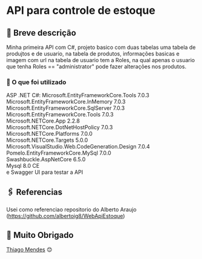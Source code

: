 # API para controle de estoque



## 🚀 Breve descrição

 Minha primeira API com C#, projeto basico com duas tabelas uma tabela de produjtos e de usuario, na tabela de produtos, informações basicas e imagem com url
na tabela de usuario tem a Roles, na qual apenas o usuario que tenha Roles == "administrator" pode fazer alterações nos produtos.

### 🔧 O que foi utilizado

 ASP .NET C#:
 Microsoft.EntityFrameworkCore.Tools 7.0.3<br/>
 Microsoft.EntityFrameworkCore.InMemory 7.0.3<br/>
 Microsoft.EntityFrameworkCore.SqlServer 7.0.3<br/>
 Microsoft.EntityFrameworkCore.Tools 7.0.3<br/>
 Microsoft.NETCore.App 2.2.8<br/>
 Microsoft.NETCore.DotNetHostPolicy 7.0.3<br/>
 Microsoft.NETCore.Platforms 7.0.0<br/>
 Microsoft.NETCore.Targets 5.0.0<br/>
 Microsoft.VisualStudio.Web.CodeGeneration.Design 7.0.4<br/>
 Pomelo.EntityFrameworkCore.MySql 7.0.0<br/>
 Swashbuckle.AspNetCore 6.5.0<br/>
 Mysql 8.0 CE<br/>
 e Swagger UI para testar a API<br/>
 

## 🖇️ Referencias

Usei como referenciao repositorio do Alberto Araujo (https://github.com/albertoig8/WebApiEstoque)


## 🎁 Muito Obrigado

[Thiago Mendes](https://github.com/TMendesO) 😊
